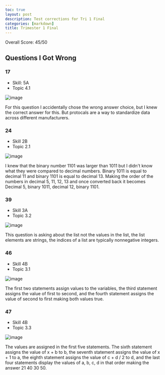 ```yaml
---
toc: true
layout: post
description: Test corrections for Tri 1 Final
categories: [markdown]
title: Trimester 1 Final
---
```


Overall Score: 45/50

## Questions I Got Wrong

### 17

- Skill: 5A
- Topic 4.1

![image](https://user-images.githubusercontent.com/82348259/200524732-974f6e3c-0caf-4154-8d78-acbe77712e19.png)

For this question I accidentally chose the wrong answer choice, but I knew the correct answer for this. But protocals are a way to standardize data across different manufacturers.

### 24

- Skill 2B
- Topic 2.1

![image](https://user-images.githubusercontent.com/82348259/200524941-ad9d5f45-a9d4-4506-9c04-80dab5135c33.png)

I knew that the binary number 1101 was larger than 1011 but I didn't know what they were compared to decimal numbers. Binary 1011 is equal to decimal 11 and binary 1101 is equal to decimal 13. Making the order of the numbers in decimal 5, 11, 12, 13 and once converted back it becomes Decimal 5, binary 1011, decimal 12, binary 1101.

### 39

- Skill 3A
- Topic 3.2

![image](https://user-images.githubusercontent.com/82348259/200525037-97f9e951-e5a0-4da1-adc9-152f902f1323.png)

This question is asking about the list not the values in the list, the list elements are strings, the indices of a list are typically nonnegative integers.

### 46

- Skill 4B
- Topic 3.1

![image](https://user-images.githubusercontent.com/82348259/200525393-d31d67c6-ecc5-4597-ac04-f81dce73a49e.png)

The first two statements assign values to the variables, the third statement assigns the value of first to second, and the fourth statement assigns the value of second to first making both values true.

### 47

- Skill 4B
- Topic 3.3

![image](https://user-images.githubusercontent.com/82348259/200525265-ce5a70a3-6df3-4549-9b21-d805052d0217.png)

The values are assigned in the first five statements. The sixth statement assigns the value of x + b to b, the seventh statement assigns the value of x + 1 to a, the eighth statement assigns the value of c + d / 2 to d, and the last four statements display the values of a, b, c, d in that order making the answer 21 40 30 50.
